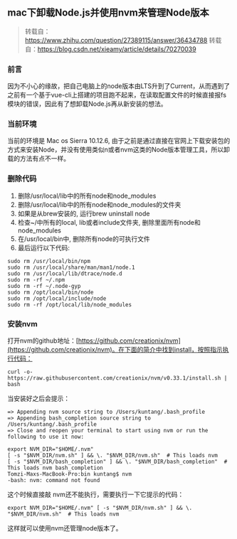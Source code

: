 ## mac下卸载Node.js并使用nvm来管理Node版本

> 转载自：https://www.zhihu.com/question/27389115/answer/36434788
> 转载自：https://blog.csdn.net/xieamy/article/details/70270039

### 前言

因为不小心的缘故，把自己电脑上的node版本由LTS升到了Current，从而遇到了之前有一个基于vue-cli上搭建的项目跑不起来，在读取配置文件的时候直接报fs模块的错误，因此有了想卸载Node.js再从新安装的想法。

### 当前环境

当前的环境是 Mac os Sierra 10.12.6, 由于之前是通过直接在官网上下载安装包的方式来安装Node，并没有使用类似n或者nvm这类的Node版本管理工具，所以卸载的方法有点不一样。

### 删除代码

1. 删除/usr/local/lib中的所有node和node_modules
2. 删除/usr/local/lib中的所有node和node_modules的文件夹
3. 如果是从brew安装的, 运行brew uninstall node
4. 检查~/中所有的local, lib或者include文件夹, 删除里面所有node和node_modules
5. 在/usr/local/bin中, 删除所有node的可执行文件
6. 最后运行以下代码:

```
sudo rm /usr/local/bin/npm
sudo rm /usr/local/share/man/man1/node.1
sudo rm /usr/local/lib/dtrace/node.d
sudo rm -rf ~/.npm
sudo rm -rf ~/.node-gyp
sudo rm /opt/local/bin/node
sudo rm /opt/local/include/node
sudo rm -rf /opt/local/lib/node_modules

```

### 安装nvm
 
打开nvm的github地址：[https://github.com/creationix/nvm](https://github.com/creationix/nvm)。在下面的简介中找到install，按照指示执行代码：

`curl -o- https://raw.githubusercontent.com/creationix/nvm/v0.33.1/install.sh | bash`

当安装好之后会提示：

```
=> Appending nvm source string to /Users/kuntang/.bash_profile
=> Appending bash_completion source string to /Users/kuntang/.bash_profile
=> Close and reopen your terminal to start using nvm or run the following to use it now:

export NVM_DIR="$HOME/.nvm"
[ -s "$NVM_DIR/nvm.sh" ] && \. "$NVM_DIR/nvm.sh"  # This loads nvm
[ -s "$NVM_DIR/bash_completion" ] && \. "$NVM_DIR/bash_completion"  # This loads nvm bash_completion
Tomzi-Maxs-MacBook-Pro:bin kuntang$ nvm
-bash: nvm: command not found
```

这个时候直接敲 nvm还不能执行，需要执行一下它提示的代码：

`export NVM_DIR="$HOME/.nvm"
[ -s "$NVM_DIR/nvm.sh" ] && \. "$NVM_DIR/nvm.sh"  # This loads nvm`

这样就可以使用nvm还管理node版本了。